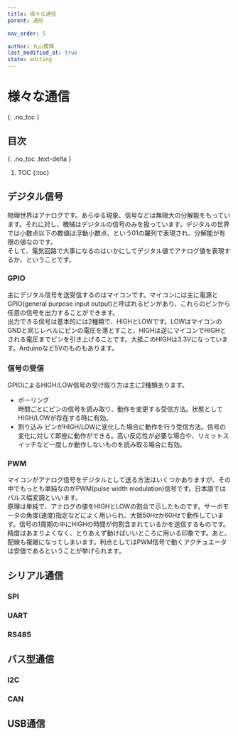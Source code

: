 ```yaml
---
title: 様々な通信
parent: 通信

nav_order: 5

author: 丸山響輝
last_modified_at: true
state: editing
---
```


# **様々な通信**
{: .no_toc }

## 目次
{: .no_toc .text-delta }

1. TOC
{:toc}

## デジタル信号
物理世界はアナログです。あらゆる現象、信号などは無限大の分解能をもっています。それに対し、機械はデジタルの信号のみを扱っています。デジタルの世界では小数点以下の数値は浮動小数点、という01の羅列で表現され、分解能が有限の値なのです。  
そして、電気回路で大事になるのはいかにしてデジタル値でアナログ値を表現するか、ということです。
### GPIO
主にデジタル信号を送受信するのはマイコンです。マイコンには主に電源とGPIO(general purpose input output)と呼ばれるピンがあり、これらのピンから任意の信号を出力することができます。  
出力できる信号は基本的には2種類で、HIGHとLOWです。LOWはマイコンのGNDと同じレベルにピンの電圧を落とすこと、HIGHは逆にマイコンでHIGHとされる電圧までピンを引き上げることです。大抵このHIGHは3.3Vになっています。Arduinoなど5Vのものもあります。
### 信号の受信
GPIOによるHIGH/LOW信号の受け取り方は主に2種類あります。
- ボーリング  
時間ごとにピンの信号を読み取り、動作を変更する受信方法。状態としてHIGH/LOWが存在する時に有効。
- 割り込み
ピンがHIGH/LOWに変化した場合に動作を行う受信方法。信号の変化に対して即座に動作ができる。高い反応性が必要な場合や、リミットスイッチなど一度しか動作しないものを読み取る場合に有効。
### PWM
マイコンがアナログ信号をデジタルとして送る方法はいくつかありますが、その中でもっとも単純なのがPWM(pulse width modulation)信号です。日本語ではパルス幅変調といいます。  
原理は単純で、アナログの値をHIGHとLOWの割合で示したものです。サーボモータの角度(速度)指定などによく用いられ、大抵50Hzか60Hzで動作しています。信号の1周期の中にHIGHの時間が何割含まれているかを送信するものです。  
精度はあまりよくなく、とりあえず動けばいいところに用いる印象です。あと、配線も複雑になってしまいます。利点としてはPWM信号で動くアクチュエータは安価であるということが挙げられます。

## シリアル通信

### SPI
### UART
### RS485


## バス型通信

### I2C
### CAN


## USB通信
